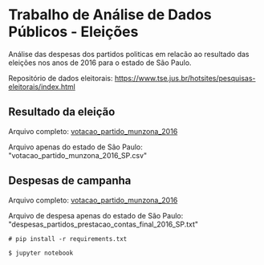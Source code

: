 # Trabalho de Análise de Dados Públicos - Eleições

Análise das despesas dos partidos politicas em relacão ao resultado das eleições nos anos de 2016 para o estado de São Paulo.

Repositório de dados eleitorais: https://www.tse.jus.br/hotsites/pesquisas-eleitorais/index.html

## Resultado da eleição

Arquivo completo: [votacao_partido_munzona_2016](https://cdn.tse.jus.br/estatistica/sead/odsele/votacao_partido_munzona/votacao_partido_munzona_2016.zip)

Arquivo apenas do estado de São Paulo: "votacao_partido_munzona_2016_SP.csv"

## Despesas de campanha

Arquivo completo: [votacao_partido_munzona_2016](https://cdn.tse.jus.br/estatistica/sead/odsele/prestacao_contas/prestacao_contas_2016.zip)

Arquivo de despesa apenas do estado de São Paulo: "despesas_partidos_prestacao_contas_final_2016_SP.txt"

```
# pip install -r requirements.txt
```
```
$ jupyter notebook
```
